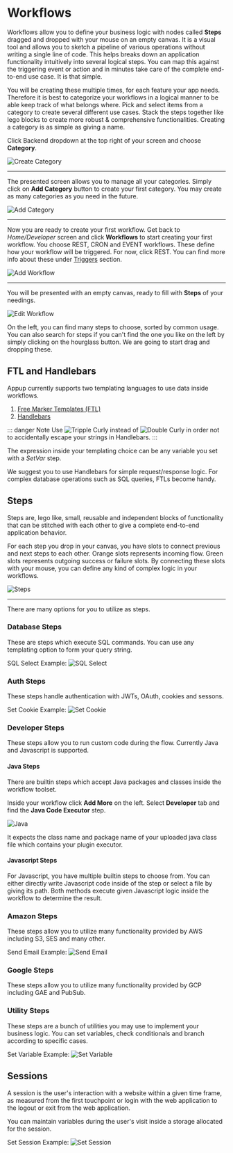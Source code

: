 # Workflows

Workflows allow you to define your business logic with nodes called **Steps** dragged and dropped with your mouse on an empty canvas. It is a visual tool and allows you to sketch a pipeline of various operations without writing a single line of code.
This helps breaks down an application functionality intuitively into several logical steps.  You can map this against the triggering event or action and in minutes take care of the complete end-to-end use case. It is that simple.

You will be creating these multiple times, for each feature your app needs. Therefore it is best to categorize your workflows in a logical manner to be able keep track of what belongs where. Pick and select items from a category to create several different use cases. Stack the steps together like lego blocks to create more robust & comprehensive functionalities. Creating a category is as simple as giving a name.

Click Backend dropdown at the top right of your screen and choose **Category**.

![Create Category](./category.png)

---

The presented screen allows you to manage all your categories. Simply click on **Add Category** button to create your first category. You may create as many categories as you need in the future.

![Add Category](./addcategory.png)

---

Now you are ready to create your first workflow. Get back to *Home/Developer* screen and click **Workflows** to start creating your first workflow. You choose REST, CRON and EVENT workflows. These define how your workflow will be triggered. For now, click REST. You can find more info about these under [Triggers](../triggers/) section.

![Add Workflow](./addworkflow.png)

---

You will be presented with an empty canvas, ready to fill with **Steps** of your needings.

![Edit Workflow](./editworkflow.png)

On the left, you can find many steps to choose, sorted by common usage. You can also search for steps if you can't find the one you like on the left by simply clicking on the hourglass button. We are going to start drag and dropping these.

## FTL and Handlebars

Appup currently supports two templating languages to use data inside workflows.

1. [Free Marker Templates (FTL)](https://freemarker.apache.org/)
2. [Handlebars](https://handlebarsjs.com/)

::: danger Note
Use ![Tripple Curly](./tripplecurly.png) instead of ![Double Curly](./doublecurly.png) in order not to accidentally escape your strings in Handlebars.
:::

The expression inside your templating choice can be any variable you set with a *SetVar* step.

We suggest you to use Handlebars for simple request/response logic. For complex database operations such as SQL queries, FTLs become handy.

## Steps

Steps are, lego like, small, reusable and independent blocks of functionality that can be stitched with each other to give a complete end-to-end application behavior.

For each step you drop in your canvas, you have slots to connect previous and next steps to each other. Orange slots represents incoming flow. Green slots represents outgoing success or failure slots. By connecting these slots with your mouse, you can define any kind of complex logic in your workflows.

![Steps](./steps.png)

---

There are many options for you to utilize as steps.

### Database Steps
These are steps which execute SQL commands. You can use any templating option to form your query string.

SQL Select Example:
![SQL Select](./sqlselect.png)

### Auth Steps
These steps handle authentication with JWTs, OAuth, cookies and sessons.

Set Cookie Example:
![Set Cookie](./setcookie.png)

### Developer Steps
These steps allow you to run custom code during the flow. Currently Java and Javascript is supported.

#### Java Steps
There are builtin steps which accept Java packages and classes inside the workflow toolset.

Inside your workflow click **Add More** on the left. Select **Developer** tab and find the **Java Code Executor** step.

![Java](./java.png)

It expects the class name and package name of your uploaded java class file which contains your plugin executor.

#### Javascript Steps
For Javascript, you have multiple builtin steps to choose from. You can either directly write Javascript code inside of the step or select a file by giving its path. Both methods execute given Javascript logic inside the workflow to determine the result.

### Amazon Steps
These steps allow you to utilize many functionality provided by AWS including S3, SES and many other.

Send Email Example:
![Send Email](./sendemail.png)

### Google Steps
These steps allow you to utilize many functionality provided by GCP including GAE and PubSub.

### Utility Steps
These steps are a bunch of utilities you may use to implement your business logic. You can set variables, check conditionals and branch according to specific cases.

Set Variable Example:
![Set Variable](./setvar.png)

## Sessions
A session is the user's interaction with a website within a given time frame, as measured from the first touchpoint or login with the web application to the logout or exit from the web application.

You can maintain variables during the user's visit inside a storage allocated for the session.

Set Session Example:
![Set Session](./setsession.png)

